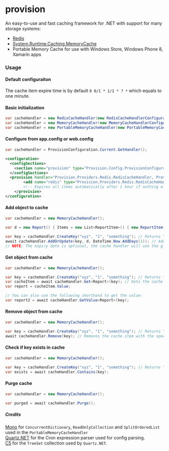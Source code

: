 provision
=========

An easy-to-use and fast caching framework for .NET with support for many storage systems:
* [Redis](http://redis.io/)
* [System.Runtime.Caching.MemoryCache](http://msdn.microsoft.com/en-us/library/system.runtime.caching.memorycache(v=vs.110).aspx)
* Portable Memory Cache for use with Windows Store, Windows Phone 8, Xamarin apps

### Usage
#### Default configuraiton
The cache item expire time is by default `0 0/1 * 1/1 * ? *` which equals to one minute.

#### Basic initialization
```csharp
var cacheHandler = new RedisCacheHandler(new RedisCacheHandlerConfiguration("localhost", 6379, 3));
var cacheHandler = new MemoryCacheHandler(new MemoryCacheHandlerConfiguration("0 0 0/1 1/1 * ? *"));
var cacheHandler = new PortableMemoryCacheHandler(new PortableMemoryCacheHandlerConfiguration("0 0 0/1 1/1 * ? *"));
```
#### Configure from app.config or web.config
```csharp
var cacheHandler = ProvisionConfiguration.Current.GetHandler();
```
```xml
<configuration>
  <configSections>
    <section name="provision" type="Provision.Config.ProvisionConfiguration, Provision.Config" />
  </configSections>
  <provision handler="Provision.Providers.Redis.RedisCacheHandler, Provision.Providers.Redis" defaultConfiguration="redis">
		<add name="redis" type="Provision.Providers.Redis.RedisCacheHandlerConfiguration, Provision.Providers.Redis" database="3" host="10.1.14.149" prefix="glue" expireTime="0 0 0/1 1/1 * ? *"/>
		<!-- Expires all items automatically after 1 hour if nothing else is specified when adding the item to the cache -->
	</provision>
</configuration>
```
#### Add object to cache
```csharp
var cacheHandler = new MemoryCacheHandler();

var d = new Report() { Items = new List<ReportItem>() { new ReportItem() { Key = "1", Data = 100 } } };

var key = cacheHandler.CreateKey("xyz", "1", "something"); // Returns "xyz_1_something"
await cacheHandler.AddOrUpdate(key, d, DateTime.Now.AddDays(1)); // Adds the report to the cache with the key and sets the expiry date to 1 day forward
// NOTE: The expiry date is optional, the cache handler will use the global value for the cache handler if not specified
```
#### Get object from cache
```csharp
var cacheHandler = new MemoryCacheHandler();

var key = cacheHandler.CreateKey("xyz", "1", "something"); // Returns "xyz_1_something"
var cacheItem = await cacheHandler.Get<Report>(key); // Gets the cache item wrapper with the specified key
var report = cacheItem.Value;

// You can also use the following shorthand to get the value:
var report2 = await cacheHandler.GetValue<Report>(key); 
````
#### Remove object from cache
```csharp
var cacheHandler = new MemoryCacheHandler();

var key = cacheHandler.CreateKey("xyz", "1", "something"); // Returns "xyz_1_something"
await cacheHandler.Remove(key); // Removes the cache item with the specified key
```
#### Check if key exists in cache
```csharp
var cacheHandler = new MemoryCacheHandler();

var key = cacheHandler.CreateKey("xyz", "1", "something"); // Returns "xyz_1_something"
var exists = await cacheHandler.Contains(key);
```
#### Purge cache
```csharp
var cacheHandler = new MemoryCacheHandler();

var purged = await cacheHandler.Purge();
```


##### Credits
[Mono](http://www.mono-project.com/) for `ConcurrentDictionary`, `ReadOnlyCollection` and `SplitOrderedList` used in the `PortableMemoryCacheHandler`  
[Quartz.NET](http://www.quartz-scheduler.net/) for the Cron expression parser used for config parsing.  
[C5](http://www.itu.dk/research/c5/) for the `TreeSet` collection used by `Quartz.NET`.
